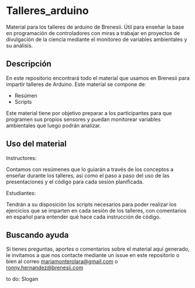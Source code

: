 # Talleres_arduino 

Material para los talleres de arduino de Brenesii. Útil para enseñar la base
en programación de controladores con miras a trabajar en proyectos de
divulgación de la ciencia mediante el monitoreo de variables ambientales y
su análisis.

## Descripción

En este repositorio encontrará todo el material que usamos en Brenesii para
impartir talleres de Arduino. Este material se compone de:

 - Resúmen
 - Scripts

Este material tiene por objetivo preparar a los participantes para que 
programen sus propios sensores y puedan monitorear variables ambientales
que luego podrán analizar.


## Uso del material

Instructores:

Contamos con resúmenes que lo guiarán  a través de los conceptos a enseñar
durante los talleres, así como el paso a paso del uso de las presentaciones
y el código para cada sesión planificada.

Estudiantes:

Tendrán a su disposición los scripts necesarios para poder realizar los
ejercicios que se imparten en cada sesión de los talleres, con comentarios
en español para entender qué hace cada instrucción de código.

## Buscando ayuda

Si tienes preguntas, aportes o comentarios sobre el material aquí generado,
le invitamos a que nos contacte mediante un issue en este repositorio o 
bien al correo mariamonterolara@gmail.com o  ronny.hernandez@brenesii.com

to do: Slogan
